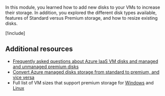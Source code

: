 In this module, you learned how to add new disks to your VMs to increase their storage. In addition, you explored the different disk types available, features of Standard versus Premium storage, and how to resize existing disks.

[!include[](../../../includes/azure-sandbox-cleanup.md)]

## Additional resources

- [Frequently asked questions about Azure IaaS VM disks and managed and unmanaged premium disks](/azure/virtual-machines/windows/faq-for-disks)
- [Convert Azure managed disks storage from standard to premium, and vice versa](/azure/virtual-machines/linux/convert-disk-storage)
- Full list of VM sizes that support premium storage for [Windows](/azure/virtual-machines/windows/sizes) and [Linux](/azure/virtual-machines/linux/sizes)